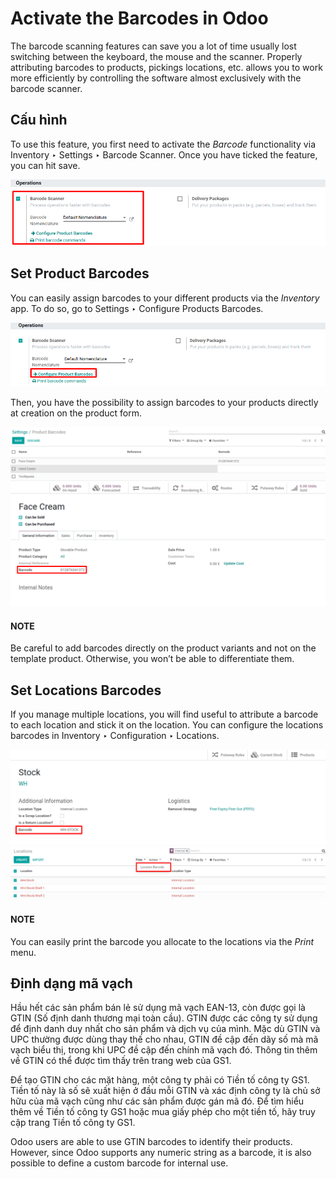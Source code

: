 # Activate the Barcodes in Odoo

<a id="inventory-barcode-software"></a>

The barcode scanning features can save you a lot of time usually lost
switching between the keyboard, the mouse and the scanner. Properly
attributing barcodes to products, pickings locations, etc. allows you to
work more efficiently by controlling the software almost exclusively
with the barcode scanner.

## Cấu hình

To use this feature, you first need to activate the *Barcode*
functionality via Inventory ‣ Settings ‣ Barcode Scanner. Once you
have ticked the feature, you can hit save.

![image](../../../../.gitbook/assets/software_01.png)

## Set Product Barcodes

You can easily assign barcodes to your different products via the
*Inventory* app. To do so, go to Settings ‣ Configure Products Barcodes.

![image](../../../../.gitbook/assets/software_02.png)

Then, you have the possibility to assign barcodes to your products
directly at creation on the product form.

![image](../../../../.gitbook/assets/software_03.png)![image](../../../../.gitbook/assets/software_04.png)

#### NOTE
Be careful to add barcodes directly on the product variants and not on
the template product. Otherwise, you won’t be able to differentiate
them.

<a id="barcode-setup-location"></a>

## Set Locations Barcodes

If you manage multiple locations, you will find useful to attribute a
barcode to each location and stick it on the location. You can configure
the locations barcodes in Inventory ‣ Configuration ‣ Locations.

![image](../../../../.gitbook/assets/software_05.png)![image](../../../../.gitbook/assets/software_06.png)

#### NOTE
You can easily print the barcode you allocate to the locations via the
*Print* menu.

## Định dạng mã vạch

Hầu hết các sản phẩm bán lẻ sử dụng mã vạch EAN-13, còn được gọi là GTIN (Số định danh thương mại toàn cầu). GTIN được các công ty sử dụng để định danh duy nhất cho sản phẩm và dịch vụ của mình. Mặc dù GTIN và UPC thường được dùng thay thế cho nhau, GTIN đề cập đến dãy số mà mã vạch biểu thị, trong khi UPC đề cập đến chính mã vạch đó. Thông tin thêm về GTIN có thể được tìm thấy trên trang web của GS1.

Để tạo GTIN cho các mặt hàng, một công ty phải có Tiền tố công ty GS1. Tiền tố này là số sẽ xuất hiện ở đầu mỗi GTIN và xác định công ty là chủ sở hữu của mã vạch cũng như các sản phẩm được gán mã đó. Để tìm hiểu thêm về Tiền tố công ty GS1 hoặc mua giấy phép cho một tiền tố, hãy truy cập trang Tiền tố công ty GS1.

Odoo users are able to use GTIN barcodes to identify their products. However, since Odoo supports
any numeric string as a barcode, it is also possible to define a custom barcode for internal use.
